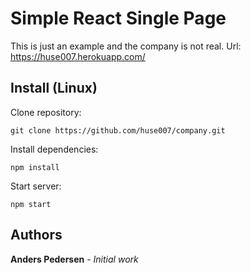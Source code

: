 # Simple React Single Page

This is just an example and the company is not real.
Url: https://huse007.herokuapp.com/

## Install (Linux)

Clone repository:
```
git clone https://github.com/huse007/company.git
```
Install dependencies:
```
npm install
```
Start server:
```
npm start
```
## Authors
**Anders Pedersen** - *Initial work*

